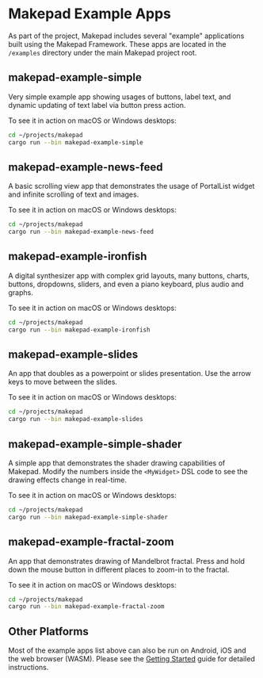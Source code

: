 # Makepad Example Apps

As part of the project, Makepad includes several "example" applications built using the Makepad Framework. These apps are located in the `/examples` directory under the main Makepad project root.

## makepad-example-simple

Very simple example app showing usages of buttons, label text, and dynamic updating of text label via button press action.

To see it in action on macOS or Windows desktops:

```bash
cd ~/projects/makepad
cargo run --bin makepad-example-simple
```

## makepad-example-news-feed

A basic scrolling view app that demonstrates the usage of PortalList widget and infinite scrolling of text and images.

To see it in action on macOS or Windows desktops:

```bash
cd ~/projects/makepad
cargo run --bin makepad-example-news-feed
```

## makepad-example-ironfish

A digital synthesizer app with complex grid layouts, many buttons, charts, buttons, dropdowns, sliders, and even a piano keyboard, plus audio and graphs.

To see it in action on macOS or Windows desktops:

```bash
cd ~/projects/makepad
cargo run --bin makepad-example-ironfish
```

## makepad-example-slides

An app that doubles as a powerpoint or slides presentation. Use the arrow keys to move between the slides.

To see it in action on macOS or Windows desktops:

```bash
cd ~/projects/makepad
cargo run --bin makepad-example-slides
```

## makepad-example-simple-shader

A simple app that demonstrates the shader drawing capabilities of Makepad. Modify the numbers inside the `<MyWidget>` DSL code to see the drawing effects change  in real-time.

To see it in action on macOS or Windows desktops:

```bash
cd ~/projects/makepad
cargo run --bin makepad-example-simple-shader
```

## makepad-example-fractal-zoom

An app that demonstrates drawing of Mandelbrot fractal.
Press and hold down the mouse button in different places to zoom-in to the fractal.

To see it in action on macOS or Windows desktops:

```bash
cd ~/projects/makepad
cargo run --bin makepad-example-fractal-zoom
```

## Other Platforms

Most of the example apps list above can also be run on Android, iOS and the web browser (WASM). Please see the [Getting Started](quick_start.html) guide for detailed instructions.
